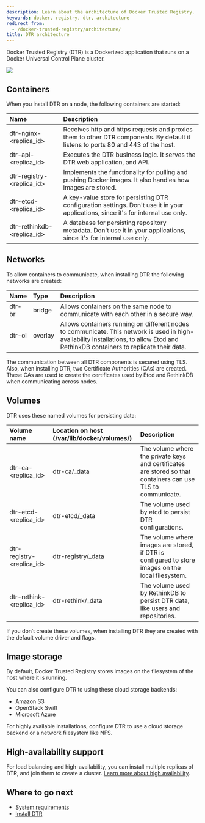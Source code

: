 ```yaml
---
description: Learn about the architecture of Docker Trusted Registry.
keywords: docker, registry, dtr, architecture
redirect_from:
  - /docker-trusted-registry/architecture/
title: DTR architecture
---
```

Docker Trusted Registry (DTR) is a Dockerized application that runs on a Docker Universal Control Plane cluster.

![](images/architecture-1.png)

## Containers

When you install DTR on a node, the following containers are started:

| Name                       | Description                                                                                                                       |
|:-------------------------- |:--------------------------------------------------------------------------------------------------------------------------------- |
| dtr-nginx-<replica_id>     | Receives http and https requests and proxies them to other DTR components. By default it listens to ports 80 and 443 of the host. |
| dtr-api-<replica_id>       | Executes the DTR business logic. It serves the DTR web application, and API.                                                      |
| dtr-registry-<replica_id>  | Implements the functionality for pulling and pushing Docker images. It also handles how images are stored.                        |
| dtr-etcd-<replica_id>      | A key-value store for persisting DTR configuration settings. Don't use it in your applications, since it's for internal use only. |
| dtr-rethinkdb-<replica_id> | A database for persisting repository metadata. Don't use it in your applications, since it's for internal use only.               |

## Networks

To allow containers to communicate, when installing DTR the following networks are created:

| Name   | Type    | Description                                                                                                                                                                           |
|:------ |:------- |:------------------------------------------------------------------------------------------------------------------------------------------------------------------------------------- |
| dtr-br | bridge  | Allows containers on the same node to communicate with each other in a secure way.                                                                                                    |
| dtr-ol | overlay | Allows containers running on different nodes to communicate. This network is used in high-availability installations, to allow Etcd and RethinkDB containers to replicate their data. |

The communication between all DTR components is secured using TLS. Also, when installing DTR, two Certificate Authorities (CAs) are created. These CAs are used to create the certificates used by Etcd and RethinkDB when communicating across nodes.

## Volumes

DTR uses these named volumes for persisting data:

| Volume name               | Location on host (/var/lib/docker/volumes/) | Description                                                                                                  |
|:------------------------- |:------------------------------------------- |:------------------------------------------------------------------------------------------------------------ |
| dtr-ca-<replica_id>       | dtr-ca/_data                                | The volume where the private keys and certificates are stored so that containers can use TLS to communicate. |
| dtr-etcd-<replica_id>     | dtr-etcd/_data                              | The volume used by etcd to persist DTR configurations.                                                       |
| dtr-registry-<replica_id> | dtr-registry/_data                          | The volume where images are stored, if DTR is configured to store images on the local filesystem.            |
| dtr-rethink-<replica_id>  | dtr-rethink/_data                           | The volume used by RethinkDB to persist DTR data, like users and repositories.                               |

If you don’t create these volumes, when installing DTR they are created with the default volume driver and flags.

## Image storage

By default, Docker Trusted Registry stores images on the filesystem of the host where it is running.

You can also configure DTR to using these cloud storage backends:

* Amazon S3
* OpenStack Swift
* Microsoft Azure

For highly available installations, configure DTR to use a cloud storage backend or a network filesystem like NFS.

## High-availability support

For load balancing and high-availability, you can install multiple replicas of DTR, and join them to create a cluster. [Learn more about high availability](high-availability/index.md).

## Where to go next

* [System requirements](install/system-requirements.md)
* [Install DTR](install/index.md)